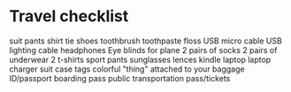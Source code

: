 # Travel checklist
suit
pants
shirt
tie
shoes
toothbrush
toothpaste
floss
USB micro cable
USB lighting cable
headphones
Eye blinds for plane
2 pairs of socks
2 pairs of underwear
2 t-shirts
sport pants
sunglasses
lences
kindle
laptop
laptop charger
suit case tags
colorful "thing" attached to your baggage
ID/passport
boarding pass
public transportation pass/tickets
